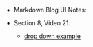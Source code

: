 - Markdown Blog UI Notes:

- Section 8, Video 21.
  - [drop down example](https://react.semantic-ui.com/modules/dropdown/#types-pointing)
